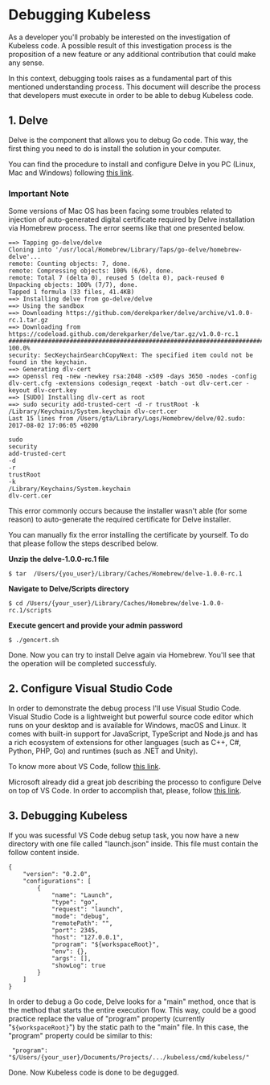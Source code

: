 # Debugging Kubeless

As a developer you'll probably be interested on the investigation of Kubeless code. A possible result of this investigation process is the proposition of a new feature or any additional contribution that could make any sense.

In this context, debugging tools raises as a fundamental part of this mentioned understanding process. This document will describe the process that developers must execute in order to be able to debug Kubeless code.

## 1. Delve

Delve is the component that allows you to debug Go code. This way, the first thing you need to do is install the solution in your computer.

You can find the procedure to install and configure Delve in you PC (Linux, Mac and Windows) following [this link](https://github.com/derekparker/delve/tree/master/Documentation/installation).

### Important Note

Some versions of Mac OS has been facing some troubles related to injection of auto-generated digital certificate required by Delve installation via Homebrew process. The error seems like that one presented below.

```
==> Tapping go-delve/delve
Cloning into '/usr/local/Homebrew/Library/Taps/go-delve/homebrew-delve'...
remote: Counting objects: 7, done.
remote: Compressing objects: 100% (6/6), done.
remote: Total 7 (delta 0), reused 5 (delta 0), pack-reused 0
Unpacking objects: 100% (7/7), done.
Tapped 1 formula (33 files, 41.4KB)
==> Installing delve from go-delve/delve
==> Using the sandbox
==> Downloading https://github.com/derekparker/delve/archive/v1.0.0-rc.1.tar.gz
==> Downloading from https://codeload.github.com/derekparker/delve/tar.gz/v1.0.0-rc.1
######################################################################## 100.0%
security: SecKeychainSearchCopyNext: The specified item could not be found in the keychain.
==> Generating dlv-cert
==> openssl req -new -newkey rsa:2048 -x509 -days 3650 -nodes -config dlv-cert.cfg -extensions codesign_reqext -batch -out dlv-cert.cer -keyout dlv-cert.key
==> [SUDO] Installing dlv-cert as root
==> sudo security add-trusted-cert -d -r trustRoot -k /Library/Keychains/System.keychain dlv-cert.cer
Last 15 lines from /Users/gta/Library/Logs/Homebrew/delve/02.sudo:
2017-08-02 17:06:05 +0200

sudo
security
add-trusted-cert
-d
-r
trustRoot
-k
/Library/Keychains/System.keychain
dlv-cert.cer
```

This error commonly occurs because the installer wasn't able (for some reason) to auto-generate the required certificate for Delve installer.

You can manually fix the error installing the certificate by yourself. To do that please follow the steps described below.

**Unzip the delve-1.0.0-rc.1 file**

```
$ tar  /Users/{you_user}/Library/Caches/Homebrew/delve-1.0.0-rc.1
```

**Navigate to Delve/Scripts directory**

```
$ cd /Users/{your_user}/Library/Caches/Homebrew/delve-1.0.0-rc.1/scripts
```

**Execute gencert and provide your admin password**

```
$ ./gencert.sh
```

Done. Now you can try to install Delve again via Homebrew. You'll see that the operation will be completed successfuly.

## 2. Configure Visual Studio Code

In order to demonstrate the debug process I'll use Visual Studio Code. Visual Studio Code is a lightweight but powerful source code editor which runs on your desktop and is available for Windows, macOS and Linux. It comes with built-in support for JavaScript, TypeScript and Node.js and has a rich ecosystem of extensions for other languages (such as C++, C#, Python, PHP, Go) and runtimes (such as .NET and Unity).

To know more about VS Code, follow [this link](https://code.visualstudio.com/docs).

Microsoft already did a great job describing the processo to configure Delve on top of VS Code. In order to accomplish that, please, follow [this link](https://github.com/Microsoft/vscode-go/wiki/Debugging-Go-code-using-VS-Code).

## 3. Debugging Kubeless

If you was sucessful VS Code debug setup task, you now have a new directory with one file called "launch.json" inside. This file must contain the follow content inside.

```
{
	"version": "0.2.0",
	"configurations": [
		{
			"name": "Launch",
			"type": "go",
			"request": "launch",
			"mode": "debug",
			"remotePath": "",
			"port": 2345,
			"host": "127.0.0.1",
			"program": "${workspaceRoot}",
			"env": {},
			"args": [],
			"showLog": true
		}
	]
}
```

In order to debug a Go code, Delve looks for a "main" method, once that is the method that starts the entire execution flow. This way, could be a good practice replace the value of "program" property (currently "`${workspaceRoot}`") by the static path to the "main" file. In this case, the "program" property could be similar to this:

```
 "program": "$/Users/{your_user}/Documents/Projects/.../kubeless/cmd/kubeless/"
```

Done. Now Kubeless code is done to be degugged.